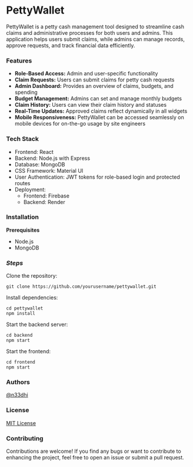 # PettyWallet 

PettyWallet is a petty cash management tool designed to streamline cash claims and administrative processes for both users and admins. This application helps users submit claims, while admins can manage records, approve requests, and track financial data efficiently.

### **Features**
+ **Role-Based Access:** Admin and user-specific functionality
+ **Claim Requests:** Users can submit claims for petty cash requests
+ **Admin Dashboard:** Provides an overview of claims, budgets, and spending
+ **Budget Management:** Admins can set and manage monthly budgets
+ **Claim History:** Users can view their claim history and statuses
+ **Real-Time Updates:** Approved claims reflect dynamically in all widgets
+ **Mobile Responsiveness:** PettyWallet can be accessed seamlessly on mobile devices for on-the-go usage by site engineers

### **Tech Stack**

+ Frontend: React
+ Backend: Node.js with Express
+ Database: MongoDB
+ CSS Framework: Material UI
+ User Authentication: JWT tokens for role-based login and protected routes
+ Deployment:
  + Frontend: Firebase
  + Backend: Render

### **Installation**

**Prerequisites**
+ Node.js
+ MongoDB
    
### _**Steps**_

Clone the repository: 

    git clone https://github.com/yourusername/pettywallet.git

Install dependencies:

    cd pettywallet
    npm install

Start the backend server:

    cd backend
    npm start

Start the frontend:

    cd frontend
    npm start
    
### Authors
[@n33dhi](https://github.com/n33dhi)

### License
[MIT License](LICENSE)

### Contributing
Contributions are welcome! If you find any bugs or want to contribute to enhancing the project, feel free to open an issue or submit a pull request.

